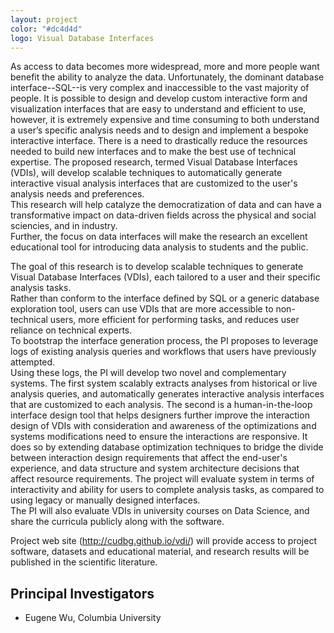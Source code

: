 ```yaml
---
layout: project
color: "#dc4d4d"
logo: Visual Database Interfaces
---
```


<div class="callout">
</div>

As access to data becomes more widespread, more and more people want benefit the ability to analyze the data.
Unfortunately, the dominant database interface--SQL--is very complex and inaccessible to the vast majority of people.
It is possible to design and develop custom interactive form and visualization interfaces that are easy to understand and efficient to use,
however, it is extremely expensive and time consuming to both understand a user’s specific analysis needs and to design and implement a bespoke interactive interface.
There is a need to drastically reduce the resources needed to build new interfaces and to make the best use of technical expertise. 
The proposed research, termed Visual Database Interfaces (VDIs), will develop scalable techniques to automatically generate interactive visual analysis interfaces that are customized to the user's analysis needs and preferences.   
This research will help catalyze the democratization of data and can have a transformative impact on data-driven fields across the physical and social sciencies, and in industry.  
Further, the focus on data interfaces will make the research an excellent educational tool for introducing data analysis to students and the public.

The goal of this research is to develop scalable techniques to generate Visual Database Interfaces (VDIs), each tailored to a user and their specific analysis tasks.  
Rather than conform to the interface defined by SQL or a generic database exploration tool, users can use VDIs that are more accessible to non-technical users, more efficient for performing tasks, and reduces user reliance on technical experts.  
To bootstrap the interface generation process, the PI proposes to leverage logs of existing analysis queries and workflows that users have previously attempted.  
Using these logs, the PI will develop two novel and complementary systems. 
The first system scalably extracts analyses from historical or live analysis queries, and automatically generates interactive analysis interfaces that are customized to each analysis.  The second is a human-in-the-loop interface design tool that helps designers further improve the interaction design of VDIs with consideration and awareness of the optimizations and systems modifications need to ensure the interactions are responsive.  It does so by extending database optimization techniques to bridge the divide between interaction design requirements that affect the end-user's experience, and data structure and system architecture decisions that affect resource requirements.
The project will evaluate system in terms of interactivity and ability for users to complete analysis tasks, as compared to using legacy or manually designed interfaces.  
The PI will also evaluate VDIs in university courses on Data Science, and share the curricula publicly along with the software.  

Project web site (http://cudbg.github.io/vdi/) will provide access to project software, datasets and educational material, and research results will be published in the scientific literature.


<!--
* everyone has access to data, and wants to benefit from data
* however, the dominant database interface requires writing programs, which is hard and inaccessible to most people
* software developers can directly use SQL, and rich people can design custom visualization and form interfaces for their analysis needs
* however, the cost is too high for everyone and every use case
* researcher example
* FUNDAMENTAL PROBLEM TO SOLVE; there is a need to drive the cost to zero 
* The PI will work on the missing pieces to create VDIs
* 
* The proposed research will make analyzing and making use of data widely accessible 
* Data Science trend?
* Transformative impact in data-driven fields such as data science, bioinformatics,  etc
Further, the interactive nature of GestureDB will make it an excellent platform for creatively engaging with both students and the general public.
-->


## Principal Investigators

* Eugene Wu, Columbia University 


